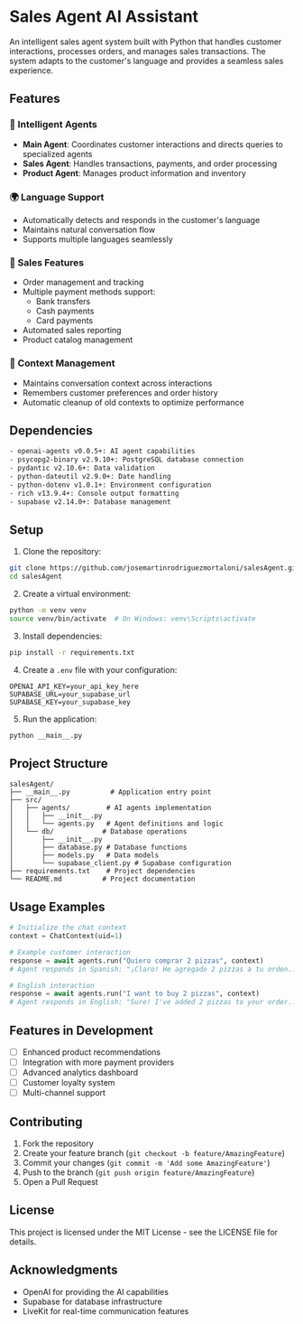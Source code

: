 # Sales Agent AI Assistant

An intelligent sales agent system built with Python that handles customer interactions, processes orders, and manages sales transactions. The system adapts to the customer's language and provides a seamless sales experience.

## Features

### 🤖 Intelligent Agents

- **Main Agent**: Coordinates customer interactions and directs queries to specialized agents
- **Sales Agent**: Handles transactions, payments, and order processing
- **Product Agent**: Manages product information and inventory

### 🌍 Language Support

- Automatically detects and responds in the customer's language
- Maintains natural conversation flow
- Supports multiple languages seamlessly

### 💼 Sales Features

- Order management and tracking
- Multiple payment methods support:
  - Bank transfers
  - Cash payments
  - Card payments
- Automated sales reporting
- Product catalog management

### 🔄 Context Management

- Maintains conversation context across interactions
- Remembers customer preferences and order history
- Automatic cleanup of old contexts to optimize performance

## Dependencies

```txt
- openai-agents v0.0.5+: AI agent capabilities
- psycopg2-binary v2.9.10+: PostgreSQL database connection
- pydantic v2.10.6+: Data validation
- python-dateutil v2.9.0+: Date handling
- python-dotenv v1.0.1+: Environment configuration
- rich v13.9.4+: Console output formatting
- supabase v2.14.0+: Database management
```

## Setup

1. Clone the repository:

```bash
git clone https://github.com/josemartinrodriguezmortaloni/salesAgent.git
cd salesAgent
```

2. Create a virtual environment:

```bash
python -m venv venv
source venv/bin/activate  # On Windows: venv\Scripts\activate
```

3. Install dependencies:

```bash
pip install -r requirements.txt
```

4. Create a `.env` file with your configuration:

```env
OPENAI_API_KEY=your_api_key_here
SUPABASE_URL=your_supabase_url
SUPABASE_KEY=your_supabase_key
```

5. Run the application:

```bash
python __main__.py
```

## Project Structure

```
salesAgent/
├── __main__.py          # Application entry point
├── src/
│   ├── agents/         # AI agents implementation
│   │   ├── __init__.py
│   │   └── agents.py   # Agent definitions and logic
│   └── db/            # Database operations
│       ├── __init__.py
│       ├── database.py # Database functions
│       ├── models.py   # Data models
│       └── supabase_client.py # Supabase configuration
├── requirements.txt    # Project dependencies
└── README.md          # Project documentation
```

## Usage Examples

```python
# Initialize the chat context
context = ChatContext(uid=1)

# Example customer interaction
response = await agents.run("Quiero comprar 2 pizzas", context)
# Agent responds in Spanish: "¡Claro! He agregado 2 pizzas a tu orden..."

# English interaction
response = await agents.run("I want to buy 2 pizzas", context)
# Agent responds in English: "Sure! I've added 2 pizzas to your order..."
```

## Features in Development

- [ ] Enhanced product recommendations
- [ ] Integration with more payment providers
- [ ] Advanced analytics dashboard
- [ ] Customer loyalty system
- [ ] Multi-channel support

## Contributing

1. Fork the repository
2. Create your feature branch (`git checkout -b feature/AmazingFeature`)
3. Commit your changes (`git commit -m 'Add some AmazingFeature'`)
4. Push to the branch (`git push origin feature/AmazingFeature`)
5. Open a Pull Request

## License

This project is licensed under the MIT License - see the LICENSE file for details.

## Acknowledgments

- OpenAI for providing the AI capabilities
- Supabase for database infrastructure
- LiveKit for real-time communication features
